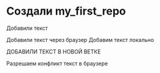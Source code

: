 ﻿# Создали my_first_repo

Добавили текст

Добавили текст через браузер
Добавим текст локально

ДОБАВИЛИ ТЕКСТ В НОВОЙ ВЕТКЕ

Разрешаем конфликт текст в браузере
